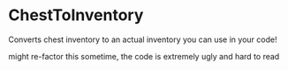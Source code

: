 # ChestToInventory
Converts chest inventory to an actual inventory you can use in your code!

might re-factor this sometime, the code is extremely ugly and hard to read

